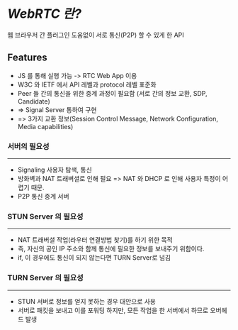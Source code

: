 # _WebRTC 란?_
웹 브라우저 간 플러그인 도움없이 서로 통신(P2P) 할 수 있게 한 API

## Features
- JS 를 통해 실행 가능 -> RTC Web App 이용
- W3C 와 IETF 에서 API 레벨과 protocol 레벨 표준화
- Peer 들 간의 통신을 위한 중계 과정이 필요함 (서로 간의 정보 교환, SDP, Candidate)
- => Signal Server 통하여 구현
- => 3가지 교환 정보(Session Control Message, Network Configuration, Media capabilities)

### 서버의 필요성
----------------------
- Signaling 사용자 탐색, 통신
- 방화벽과 NAT 트래버셜로 인해 필요 => NAT 와 DHCP 로 인해 사용자 특정이 어렵기 때문.
- P2P 통신 중계 서버

### STUN Server 의 필요성
------------------------
- NAT 트래버셜 작업(라우터 연결방법 찾기)를 하기 위한 목적
- 즉, 자신의 공인 IP 주소와 함께 통신에 필요한 정보를 보내주기 위함이다.
- if, 이 경우에도 통신이 되지 않는다면 TURN Server로 넘김

### TURN Server 의 필요성
-----------------------
- STUN 서버로 정보를 얻지 못하는 경우 대안으로 사용
- 서버로 패킷을 보내고 이를 포워딩 하지만, 모든 작업을 한 서버에서 하므로 오버헤드 발생

